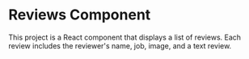 # Reviews Component

This project is a React component that displays a list of reviews. Each review includes the reviewer's name, job, image, and a text review.
